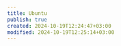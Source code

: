 ```yaml
---
title: Ubuntu
publish: true
created: 2024-10-19T12:24:47+03:00
modified: 2024-10-19T12:25:14+03:00
---
```

